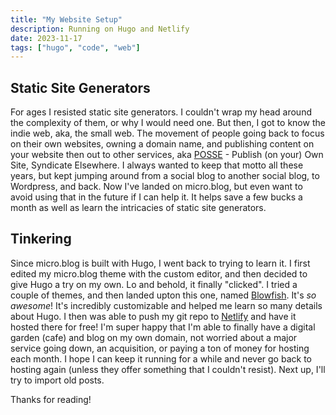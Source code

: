 ```yaml
---
title: "My Website Setup"
description: Running on Hugo and Netlify
date: 2023-11-17
tags: ["hugo", "code", "web"]
---
```


## Static Site Generators

For ages I resisted static site generators. I couldn't wrap my head around the complexity of them, or why I would need one. But then, I got to know the indie web, aka, the small web. The movement of people going back to focus on their own websites, owning a domain name, and publishing content on your website then out to other services, aka [POSSE](https://indieweb.org/POSSE) - Publish (on your) Own Site, Syndicate Elsewhere. I always wanted to keep that motto all these years, but kept jumping around from a social blog to another social blog, to Wordpress, and back.  Now I've landed on micro.blog, but even want to avoid using that in the future if I can help it. It helps save a few bucks a month as well as learn the intricacies of static site generators.

## Tinkering

Since micro.blog is built with Hugo, I went back to trying to learn it. I first edited my micro.blog theme with the custom editor, and then decided to give Hugo a try on my own. Lo and behold, it finally "clicked". I tried a couple of themes, and then landed upton this one, named [Blowfish](https://blowfish.page/). It's *so awesome*! It's incredibly customizable and helped me learn so many details about Hugo. I then was able to push my git repo to [Netlify](https://www.netlify.com/) and have it hosted there for free! I'm super happy that I'm able to finally have a digital garden (cafe) and blog on my own domain, not worried about a major service going down, an acquisition, or paying a ton of money for hosting each month. I hope I can keep it running for a while and never go back to hosting again (unless they offer something that I couldn't resist). Next up, I'll try to import old posts.

Thanks for reading! 
